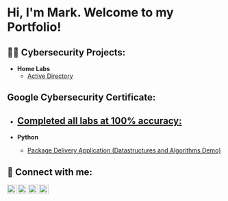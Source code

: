 <h1>Hi, I'm Mark. Welcome to my Portfolio!</h1>

<h2>👨‍💻 Cybersecurity Projects:</h2>

- <b>Home Labs</b>
  - [Active Directory](https://github.com/Mbars7/ActiveDirectoryHomeLab/tree/main)

<h2>Google Cybersecurity Certificate:</h2>

- [Completed all labs at 100% accuracy:](https://github.com/Mbars7/GoogleCybersecurityCert/blob/main/README.md)
  - 
  
- <b>Python</b>
  - [Package Delivery Application (Datastructures and Algorithms Demo)](https://github.com/joshmadakor1/Package-Delivery-Pathfinding-Algorithm)

<h2> 🤳 Connect with me:</h2>

[<img align="left" alt="JoshMadakor | YouTube" width="22px" src="https://cdn.jsdelivr.net/npm/simple-icons@v3/icons/youtube.svg" />][youtube]
[<img align="left" alt="JoshMadakor | Twitter" width="22px" src="https://cdn.jsdelivr.net/npm/simple-icons@v3/icons/twitter.svg" />][twitter]
[<img align="left" alt="JoshMadakor | LinkedIn" width="22px" src="https://cdn.jsdelivr.net/npm/simple-icons@v3/icons/linkedin.svg" />][linkedin]
[<img align="left" alt="JoshMadakor | Instagram" width="22px" src="https://cdn.jsdelivr.net/npm/simple-icons@v3/icons/instagram.svg" />][instagram]

[twitter]: https://www.linkedin.com/in/mark-barsamian-3498a5134/
[youtube]: https://www.linkedin.com/in/mark-barsamian-3498a5134/
[instagram]: https://www.linkedin.com/in/mark-barsamian-3498a5134/
[linkedin]: https://www.linkedin.com/in/mark-barsamian-3498a5134/

<!--
**joshmadakor1/joshmadakor1** is a ✨ _special_ ✨ repository because its `README.md` (this file) appears on your GitHub profile.

Here are some ideas to get you started:

- 🔭 I’m currently working on ...
- 🌱 I’m currently learning ...
- 👯 I’m looking to collaborate on ...
- 🤔 I’m looking for help with ...
- 💬 Ask me about ...
- 📫 How to reach me: ...
- 😄 Pronouns: ...
- ⚡ Fun fact: ...
-->
